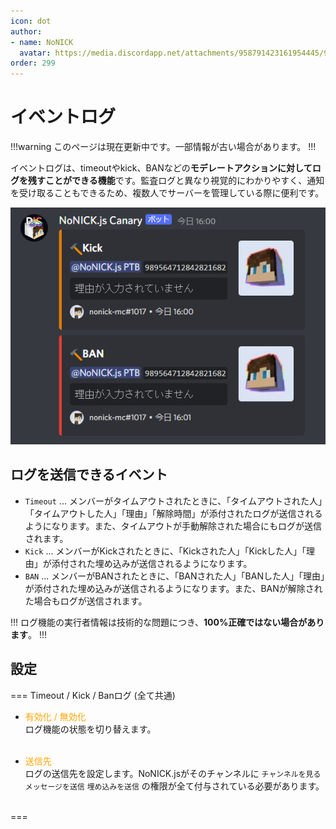 ```yaml
---
icon: dot
author: 
- name: NoNICK
  avatar: https://media.discordapp.net/attachments/958791423161954445/975266759529623652/-3.png?width=663&height=663
order: 299
---
```

# イベントログ

!!!warning
このページは現在更新中です。一部情報が古い場合があります。
!!!

イベントログは、timeoutやkick、BANなどの**モデレートアクションに対してログを残すことができる機能**です。監査ログと異なり視覚的にわかりやすく、通知を受け取ることもできるため、複数人でサーバーを管理している際に便利です。

![](/static/features/log_1.png)

## ログを送信できるイベント
* `Timeout` ... メンバーがタイムアウトされたときに、「タイムアウトされた人」「タイムアウトした人」「理由」「解除時間」が添付されたログが送信されるようになります。また、タイムアウトが手動解除された場合にもログが送信されます。
* `Kick` ... メンバーがKickされたときに、「Kickされた人」「Kickした人」「理由」が添付された埋め込みが送信されるようになります。
* `BAN` ... メンバーがBANされたときに、「BANされた人」「BANした人」「理由」が添付された埋め込みが送信されるようになります。また、BANが解除された場合もログが送信されます。

!!!
ログ機能の実行者情報は技術的な問題につき、**100%正確ではない場合があります**。
!!!

## 設定

=== Timeout / Kick / Banログ (全て共通)
* <span style="color: orange; ">有効化 / 無効化</span>  
ログ機能の状態を切り替えます。<br><br>

* <span style="color: orange; ">送信先</span>  
ログの送信先を設定します。NoNICK.jsがそのチャンネルに `チャンネルを見る` `メッセージを送信` `埋め込みを送信` の権限が全て付与されている必要があります。<br><br>

===

